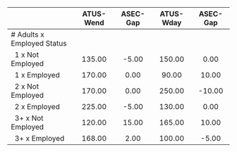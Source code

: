 
|                      |    ATUS-Wend |     ASEC-Gap |    ATUS-Wday |     ASEC-Gap |
| -------------------- | :----------: | :----------: | :----------: | :----------: |
| # Adults x Employed Status |              |              |              |              |
| &nbsp;&nbsp;1 x Not Employed |       135.00 |        -5.00 |       150.00 |         0.00 |
| &nbsp;&nbsp;1 x Employed |       170.00 |         0.00 |        90.00 |        10.00 |
| &nbsp;&nbsp;2 x Not Employed |       170.00 |         0.00 |       250.00 |       -10.00 |
| &nbsp;&nbsp;2 x Employed |       225.00 |        -5.00 |       130.00 |         0.00 |
| &nbsp;&nbsp;3+ x Not Employed |       120.00 |        15.00 |       165.00 |        10.00 |
| &nbsp;&nbsp;3+ x Employed |       168.00 |         2.00 |       100.00 |        -5.00 |

